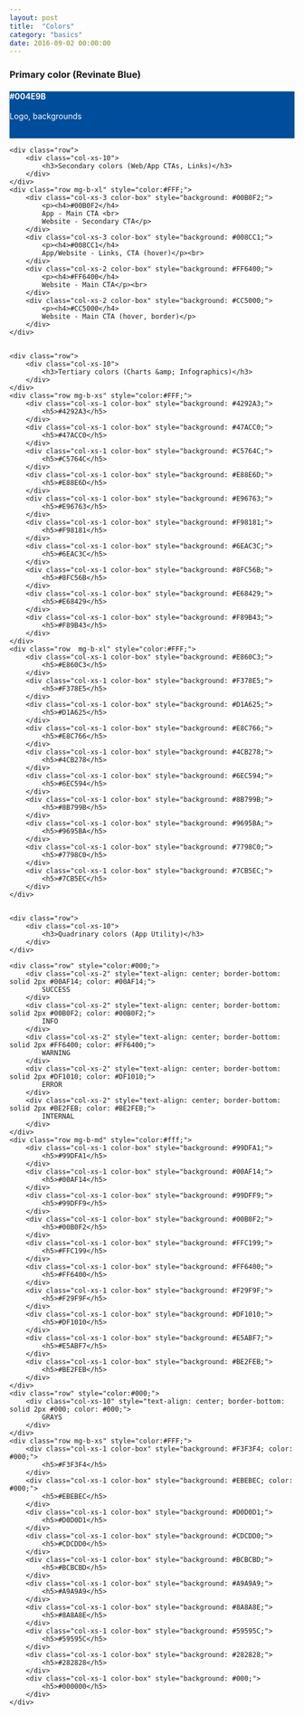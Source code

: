 ```yaml
---
layout: post
title:  "Colors"
category: "basics"
date: 2016-09-02 00:00:00
---
```


<div class="lsg-colors">
    <div class="row">
        <div class="col-xs-10">
            <h3>Primary color (Revinate Blue)</h3>
        </div>
    </div>
    <div class="row mg-b-xl" style="color:#FFF;">
        <div class="col-xs-10 color-box" style="background: #004E9B;">
            <p><h4>#004E9B</h4>
            Logo, backgrounds</p><br />
        </div>
    </div>


    <div class="row">
        <div class="col-xs-10">
            <h3>Secondary colors (Web/App CTAs, Links)</h3>
        </div>
    </div>
    <div class="row mg-b-xl" style="color:#FFF;">
        <div class="col-xs-3 color-box" style="background: #00B0F2;">
            <p><h4>#00B0F2</h4>
            App - Main CTA <br>
            Website - Secondary CTA</p>
        </div>
        <div class="col-xs-3 color-box" style="background: #008CC1;">
            <p><h4>#008CC1</h4>
            App/Website - Links, CTA (hover)</p><br>
        </div>        
        <div class="col-xs-2 color-box" style="background: #FF6400;">
            <p><h4>#FF6400</h4>
            Website - Main CTA</p><br>
        </div>
        <div class="col-xs-2 color-box" style="background: #CC5000;">
            <p><h4>#CC5000</h4>
            Website - Main CTA (hover, border)</p>
        </div>
    </div>


    <div class="row">
        <div class="col-xs-10">
            <h3>Tertiary colors (Charts &amp; Infographics)</h3>
        </div>
    </div>
    <div class="row mg-b-xs" style="color:#FFF;">
        <div class="col-xs-1 color-box" style="background: #4292A3;">
            <h5>#4292A3</h5>
        </div>
        <div class="col-xs-1 color-box" style="background: #47ACC0;">
            <h5>#47ACC0</h5>
        </div>
        <div class="col-xs-1 color-box" style="background: #C5764C;">
            <h5>#C5764C</h5>
        </div>
        <div class="col-xs-1 color-box" style="background: #E88E6D;">
            <h5>#E88E6D</h5>
        </div>
        <div class="col-xs-1 color-box" style="background: #E96763;">
            <h5>#E96763</h5>
        </div>
        <div class="col-xs-1 color-box" style="background: #F98181;">
            <h5>#F98181</h5>
        </div>
        <div class="col-xs-1 color-box" style="background: #6EAC3C;">
            <h5>#6EAC3C</h5>
        </div>
        <div class="col-xs-1 color-box" style="background: #8FC56B;">
            <h5>#8FC56B</h5>
        </div>
        <div class="col-xs-1 color-box" style="background: #E68429;">
            <h5>#E68429</h5>
        </div>
        <div class="col-xs-1 color-box" style="background: #F89B43;">
            <h5>#F89B43</h5>
        </div>       
    </div>
    <div class="row  mg-b-xl" style="color:#FFF;">
        <div class="col-xs-1 color-box" style="background: #E860C3;">
            <h5>#E860C3</h5>
        </div>
        <div class="col-xs-1 color-box" style="background: #F378E5;">
            <h5>#F378E5</h5>
        </div>
        <div class="col-xs-1 color-box" style="background: #D1A625;">
            <h5>#D1A625</h5>
        </div>
        <div class="col-xs-1 color-box" style="background: #E8C766;">
            <h5>#E8C766</h5>
        </div>
        <div class="col-xs-1 color-box" style="background: #4CB278;">
            <h5>#4CB278</h5>
        </div>
        <div class="col-xs-1 color-box" style="background: #6EC594;">
            <h5>#6EC594</h5>
        </div>
        <div class="col-xs-1 color-box" style="background: #8B799B;">
            <h5>#8B799B</h5>
        </div>
        <div class="col-xs-1 color-box" style="background: #9695BA;">
            <h5>#9695BA</h5>
        </div>
        <div class="col-xs-1 color-box" style="background: #7798C0;">
            <h5>#7798C0</h5>
        </div>
        <div class="col-xs-1 color-box" style="background: #7CB5EC;">
            <h5>#7CB5EC</h5>
        </div>       
    </div>


    <div class="row">
        <div class="col-xs-10">
            <h3>Quadrinary colors (App Utility)</h3>
        </div>
    </div>

    <div class="row" style="color:#000;">
        <div class="col-xs-2" style="text-align: center; border-bottom: solid 2px #00AF14; color: #00AF14;">
            SUCCESS
        </div>
        <div class="col-xs-2" style="text-align: center; border-bottom: solid 2px #00B0F2; color: #00B0F2;">
            INFO
        </div>
        <div class="col-xs-2" style="text-align: center; border-bottom: solid 2px #FF6400; color: #FF6400;">
            WARNING
        </div>
        <div class="col-xs-2" style="text-align: center; border-bottom: solid 2px #DF1010; color: #DF1010;">
            ERROR
        </div>
        <div class="col-xs-2" style="text-align: center; border-bottom: solid 2px #BE2FEB; color: #BE2FEB;">
            INTERNAL
        </div>
    </div>
    <div class="row mg-b-md" style="color:#fff;">
        <div class="col-xs-1 color-box" style="background: #99DFA1;">
            <h5>#99DFA1</h5>
        </div>
        <div class="col-xs-1 color-box" style="background: #00AF14;">
            <h5>#00AF14</h5>
        </div>
        <div class="col-xs-1 color-box" style="background: #99DFF9;">
            <h5>#99DFF9</h5>
        </div>
        <div class="col-xs-1 color-box" style="background: #00B0F2;">
            <h5>#00B0F2</h5>
        </div>
        <div class="col-xs-1 color-box" style="background: #FFC199;">
            <h5>#FFC199</h5>
        </div>
        <div class="col-xs-1 color-box" style="background: #FF6400;">
            <h5>#FF6400</h5>
        </div>
        <div class="col-xs-1 color-box" style="background: #F29F9F;">
            <h5>#F29F9F</h5>
        </div>
        <div class="col-xs-1 color-box" style="background: #DF1010;">
            <h5>#DF1010</h5>
        </div>
        <div class="col-xs-1 color-box" style="background: #E5ABF7;">
            <h5>#E5ABF7</h5>
        </div>
        <div class="col-xs-1 color-box" style="background: #BE2FEB;">
            <h5>#BE2FEB</h5>
        </div>    
    </div>
    <div class="row" style="color:#000;">
        <div class="col-xs-10" style="text-align: center; border-bottom: solid 2px #000; color: #000;">
            GRAYS
        </div>
    </div>
    <div class="row mg-b-xs" style="color:#FFF;">
        <div class="col-xs-1 color-box" style="background: #F3F3F4; color: #000;">
            <h5>#F3F3F4</h5>
        </div>      
        <div class="col-xs-1 color-box" style="background: #EBEBEC; color: #000;">
            <h5>#EBEBEC</h5>
        </div>
        <div class="col-xs-1 color-box" style="background: #D0D0D1;">
            <h5>#D0D0D1</h5>
        </div>
        <div class="col-xs-1 color-box" style="background: #CDCDD0;">
            <h5>#CDCDD0</h5>
        </div>
        <div class="col-xs-1 color-box" style="background: #BCBCBD;">
            <h5>#BCBCBD</h5>
        </div>
        <div class="col-xs-1 color-box" style="background: #A9A9A9;">
            <h5>#A9A9A9</h5>
        </div>
        <div class="col-xs-1 color-box" style="background: #8A8A8E;">
            <h5>#8A8A8E</h5>
        </div>
        <div class="col-xs-1 color-box" style="background: #59595C;">
            <h5>#59595C</h5>
        </div>
        <div class="col-xs-1 color-box" style="background: #282828;">
            <h5>#282828</h5>
        </div>
        <div class="col-xs-1 color-box" style="background: #000;">
            <h5>#000000</h5>
        </div>          
    </div>





</div>
